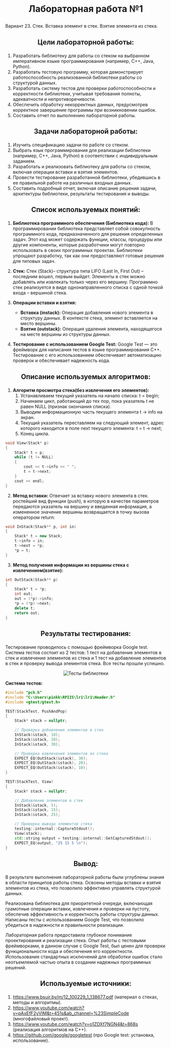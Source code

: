 # <p align="center">Лабораторная работа №1</p>

Вариант 23. Стек. Вставка элемент в стек. Взятие элемента из стека.

## <p align="center">Цели лабораторной работы:</p>
1. Разработать библиотеку для работы со стеком на выбранном императивном языке программирования (например, C++, Java, Python).
2. Разработать тестовую программу, которая демонстрирует работоспособность реализованной библиотеки работы со структурой
данных.
3. Разработать систему тестов для проверки работоспособности и корректности библиотеки, учитывая требования полноты, адекватности и непротиворечивости.
4. Обеспечить обработку некорректных данных, предусмотрев корректное завершение программы при возникновении ошибок.
5. Составить отчет по выполнению лабораторной работы.
   
## <p align="center">Задачи лабораторной работы:</p>
1. Изучить спецификацию задачи по работе со стеком.
2. Выбрать язык программирования для реализации библиотеки (например, C++, Java, Python) в соответствии с индивидуальным заданием.
3. Разработать и реализовать библиотеку для работы со стеком, включая операции вставки и взятия элементов.
4. Провести тестирование разработанной библиотеки, убедившись в ее правильной работе на различных входных данных.
5. Составить подробный отчет, включая описание решения задачи, архитектуры библиотеки, результаты тестирования и выводы.

## <p align="center">Список используемых понятий:</p>
1. **Библиотека программного обеспечения (Библиотека кода):**
В программировании библиотека представляет собой совокупность программного кода, предназначенного для решения определенных задач. Этот код может содержать функции, классы, процедуры или другие компоненты, которые разработчики могут повторно использовать в своих программных проектах. Библиотеки упрощают разработку, так как они предоставляют готовые решения для типовых задач.

2. **Стек:**
   Стек (Stack)– структура типа LIFO (Last In, First Out) – последним вошел, первым выйдет. Элементы в стек можно добавлять или извлекать только через его вершину. Программно стек реализуется в виде однонаправленного списка с одной точкой входа – вершиной стека.

3. **Операции вставки и взятия:**
   - **Вставка (instack):** Операция добавления нового элемента в структуру данных. В контексте стека, элемент вставляется на место вершины.
   - **Взятие (outstack):** Операция удаления элемента, находящегося на месте вершины из структуры данных.
 
4. **Тестирование с использованием Google Test:**
   Google Test — это фреймворк для написания тестов в языке программирования C++. Тестирование с его использованием обеспечивает автоматизацию проверок и обеспечивает надежность кода.

## <p align="center">Описание используемых алгоритмов:</p>
1. **Алгоритм просмотра стека(без извлечения его элементов):**
   1) Устанавливаем текущий указатель на начало списка: t = begin;
   2) Начинаем цикл, работающий до тех пор, пока указатель t не равен
    NULL (признак окончания списка).
   3) Выводим информационную часть текущего элемента t -> info на экран.
   4) Текущий указатель переставляем на следующий элемент, адрес которого находится в поле next текущего элемента: t = t -> next;
   5) Конец цикла.
   
```cpp   
void View(Stack* p)
{
	Stack* t = p;
	while (t != NULL)
	{
		cout << t->info << " ";
		t = t->next;
	}
	cout << endl;
}
```

2. **Метод вставки:**
Отвечает за вставку нового элемента в стек. ростейший вид функции (push), в которую в качестве параметров передаются указатель на вершину и введенная информация, а измененное значение вершины возвращается в точку вызова оператором return: 

```cpp
void InStack(Stack** p, int in)
{
	Stack* t = new Stack;
	t->info = in;
	t->next = *p;
	*p = t;
}
```

3. **Метод получения информации из вершины стека c извлечением(взятие):**

```cpp
int OutStack(Stack** p)
{
	Stack* t = *p;
	int out;
	out = (*p)->info;
	*p = (*p)->next;
	delete t;
	return out;
}
```

## <p align="center">Результаты тестирования:</p>
Тестирование проводилось с помощью фреймворка Google test. Система тестов состоит из 2 тестов: 1 тест на добавление элементов в стек и извлечение элементов из стека и 1 тест на добавление элементов в стек и проверку вывода элементов стека. Все тесты прошли успешно.

<p align="center">
  <img src="C:\Users\pinkk\RPIIS\images\testing.png" alt="Тесты библиотеки">
</p>

**Система тестов:**

```cpp
#include "pch.h"
#include "C:\Users\pinkk\RPIIS\lr1\lr1\Header.h"
#include <gtest/gtest.h>

TEST(StackTest, PushAndPop)
{
    Stack* stack = nullptr;

    // Проверка добавления элементов в стек
    InStack(&stack, 10);
    InStack(&stack, 20);
    InStack(&stack, 30);

    // Проверка извлечения элементов из стека
    EXPECT_EQ(OutStack(&stack), 30);
    EXPECT_EQ(OutStack(&stack), 20);
    EXPECT_EQ(OutStack(&stack), 10);
}

TEST(StackTest, View)
{
    Stack* stack = nullptr;

    // Добавление элементов в стек
    InStack(&stack, 5);
    InStack(&stack, 15);
    InStack(&stack, 25);

    // Проверка вывода элементов стека
    testing::internal::CaptureStdout();
    View(stack);
    std::string output = testing::internal::GetCapturedStdout();
    EXPECT_EQ(output, "25 15 5 \n");
}
```
## <p align="center">Вывод:</p>

В результате выполнения лабораторной работы были углублены знания в области принципов работы стека. Освоены методы вставки и взятия элементов из стека, что позволило эффективно управлять структурой данных.

Реализована библиотека для приоритетной очереди, включающая грамотные операции вставки, извлечения и проверки на пустоту, обеспечив эффективность и корректность работы структуры данных. Написаны тесты с использованием Google Test, что позволило убедиться в надежности и правильности реализации.

Лабораторная работа предоставила глубокое понимание проектирования и реализации стека. Опыт работы с тестовыми фреймворками, в данном случае с Google Test, был ценен для проверки функциональности кода и обеспечения его корректности. Использование стандартных исключений для обработки ошибок стало неотъемлемой частью опыта в создании надежных программных решений.

## <p align="center">Используемые источники:</p>
1. https://www.bsuir.by/m/12_100229_1_138677.pdf (материал о стеках, методы и алгоритмы).
2. https://www.youtube.com/watch?v=pAxEfF2yVlM&t=451s&ab_channel=%23SimpleCode (многофайловый проект).
3. https://www.youtube.com/watch?v=o1ZDXf7NGN4&t=868s (реализация алгоритмов на C++).
4. https://github.com/google/googletest (про Google test: установка, использование).